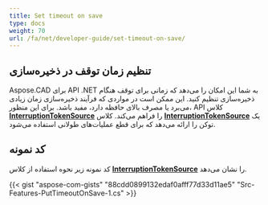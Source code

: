 ```yaml
---
title: Set timeout on save
type: docs
weight: 70
url: /fa/net/developer-guide/set-timeout-on-save/
---
```


## **تنظیم زمان توقف در ذخیره‌سازی**

Aspose.CAD برای API .NET به شما این امکان را می‌دهد که زمانی برای توقف هنگام ذخیره‌سازی تنظیم کنید. این ممکن است در مواردی که فرآیند ذخیره‌سازی زمان زیادی می‌برد یا مصرف بالای حافظه دارد، مفید باشد. برای این منظور، API کلاس  [**InterruptionTokenSource**](https://reference.aspose.com/cad/net/aspose.cad/interruptiontokensource) را فراهم می‌کند. کلاس [**InterruptionTokenSource**](https://reference.aspose.com/cad/net/aspose.cad/interruptiontokensource) یک توکن را ارائه می‌دهد که برای قطع عملیات‌های طولانی استفاده می‌شود.

## کد نمونه

کد نمونه زیر نحوه استفاده از کلاس [**InterruptionTokenSource**](https://reference.aspose.com/cad/net/aspose.cad/interruptiontokensource) را نشان می‌دهد.

{{< gist "aspose-com-gists" "88cdd0899132edaf0afff77d33d11ae5" "Src-Features-PutTimeoutOnSave-1.cs" >}}
